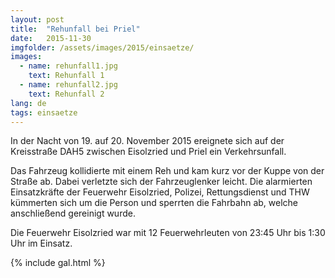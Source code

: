 ```yaml
---
layout: post
title:  "Rehunfall bei Priel"
date:   2015-11-30
imgfolder: /assets/images/2015/einsaetze/
images:
  - name: rehunfall1.jpg
    text: Rehunfall 1
  - name: rehunfall2.jpg
    text: Rehunfall 2
lang: de
tags: einsaetze
---
```


In der Nacht von 19. auf 20. November 2015 ereignete sich auf der Kreisstraße DAH5 zwischen Eisolzried und Priel ein Verkehrsunfall.

Das Fahrzeug kollidierte mit einem Reh und kam kurz vor der Kuppe von der Straße ab. Dabei verletzte sich der Fahrzeuglenker leicht. Die alarmierten Einsatzkräfte der Feuerwehr Eisolzried, Polizei, Rettungsdienst und THW kümmerten sich um die Person und sperrten die Fahrbahn ab, welche anschließend gereinigt wurde.

Die Feuerwehr Eisolzried war mit 12 Feuerwehrleuten von 23:45 Uhr bis 1:30 Uhr im Einsatz.

{% include gal.html %}

